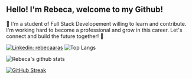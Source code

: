 
## Hello! I'm Rebeca, welcome to my Github!

🚀 I'm a student of Full Stack Developement willing to learn and contribute. I'm working hard to become a professional and grow in this career. Let's connect and build the future together! 🌟

[![Linkedin: rebecaaras](https://img.shields.io/badge/-rebecaaras-blue?style=flat-square&logo=Linkedin&logoColor=white&link=https://www.linkedin.com/in/rebecaaras/)](https://www.linkedin.com/in/rebecaara/)
![Top Langs](https://github-readme-stats.vercel.app/api/top-langs/?username=rebecaaras&layout=compact&theme=light&hide_border=true)

![Rebeca's github stats](https://github-readme-stats.vercel.app/api?username=rebecaaras&show_icons=true&hide_border=true&theme=light)

[![GitHub Streak](https://streak-stats.demolab.com?user=rebecaaras&card_width=400&card_height=180)](https://git.io/streak-stats)

